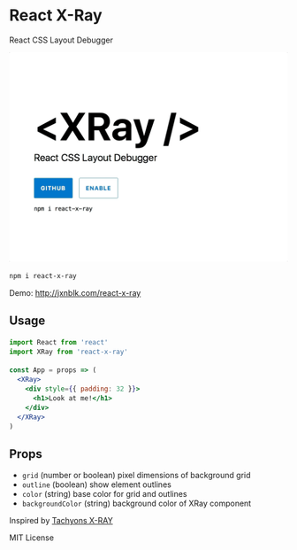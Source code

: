 
# React X-Ray

React CSS Layout Debugger

![demo](docs/x-ray.gif)

```sh
npm i react-x-ray
```

Demo: <http://jxnblk.com/react-x-ray>


## Usage

```jsx
import React from 'react'
import XRay from 'react-x-ray'

const App = props => (
  <XRay>
    <div style={{ padding: 32 }}>
      <h1>Look at me!</h1>
    </div>
  </XRay>
)
```

## Props

- `grid` (number or boolean) pixel dimensions of background grid
- `outline` (boolean) show element outlines
- `color` (string) base color for grid and outlines
- `backgroundColor` (string) background color of XRay component

Inspired by [Tachyons X-RAY](http://tachyons.io/xray/)

MIT License
